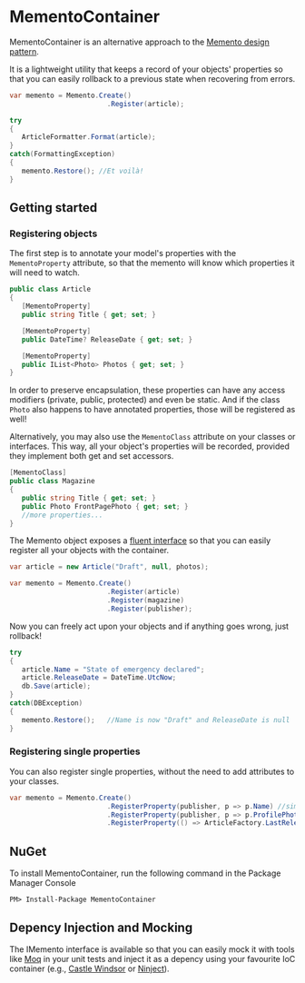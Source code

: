 # MementoContainer

MementoContainer is an alternative approach to the [Memento design pattern](http://paginas.fe.up.pt/~aaguiar/as/gof/hires/pat5ffso.htm).

It is a lightweight utility that keeps a record of your objects' properties so that you can easily rollback to a previous state when recovering from errors.

```csharp
var memento = Memento.Create()
                        .Register(article);

try
{
   ArticleFormatter.Format(article);
}
catch(FormattingException)
{
   memento.Restore(); //Et voilà!
}

```

## Getting started

### Registering objects

The first step is to annotate your model's properties with the `MementoProperty` attribute, so that the memento will know which properties it will need to watch.

```csharp
public class Article
{
   [MementoProperty]
   public string Title { get; set; }

   [MementoProperty]
   public DateTime? ReleaseDate { get; set; }

   [MementoProperty]
   public IList<Photo> Photos { get; set; }
}
```

In order to preserve encapsulation, these properties can have any access modifiers (private, public, protected) and even be static.
And if the class `Photo` also happens to have annotated properties, those will be registered as well!

Alternatively, you may also use the `MementoClass` attribute on your classes or interfaces.
This way, all your object's properties will be recorded, provided they implement both get and set accessors.
```csharp
[MementoClass]
public class Magazine
{
   public string Title { get; set; }
   public Photo FrontPagePhoto { get; set; }
   //more properties...
}
```

The Memento object exposes a [fluent interface](http://www.martinfowler.com/bliki/FluentInterface.html) so that you can easily register all your objects with the container.

```csharp
var article = new Article("Draft", null, photos);

var memento = Memento.Create()
                        .Register(article)
                        .Register(magazine)
                        .Register(publisher);
```

Now you can freely act upon your objects and if anything goes wrong, just rollback!

```csharp
try
{
   article.Name = "State of emergency declared";
   article.ReleaseDate = DateTime.UtcNow;
   db.Save(article);
}
catch(DBException)
{
   memento.Restore();   //Name is now "Draft" and ReleaseDate is null
}
```

### Registering single properties

You can also register single properties, without the need to add attributes to your classes.

```csharp
var memento = Memento.Create()
                        .RegisterProperty(publisher, p => p.Name) //simple property
                        .RegisterProperty(publisher, p => p.ProfilePhoto.Description) //'deep' property
                        .RegisterProperty(() => ArticleFactory.LastReleaseDate) //static property
```



## NuGet
To install MementoContainer, run the following command in the Package Manager Console

```
PM> Install-Package MementoContainer
```

## Depency Injection and Mocking
The IMemento interface is available so that you can easily mock it with tools like [Moq](https://code.google.com/p/moq/) in your unit tests and inject it as a depency using your favourite IoC container (e.g., [Castle Windsor](http://docs.castleproject.org/Windsor.MainPage.ashx) or [Ninject](http://www.ninject.org/)).
